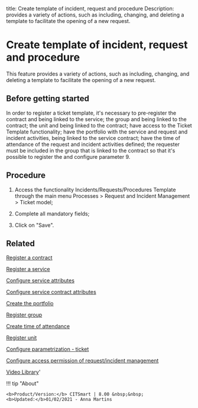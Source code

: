 title: Create template of incident, request and procedure
Description: provides a variety of actions, such as including, changing, and deleting a template to facilitate the opening of a new request.
# Create template of incident, request and procedure

This feature provides a variety of actions, such as including, changing, and
deleting a template to facilitate the opening of a new request.

Before getting started
--------------------------

In order to register a ticket template, it's necessary to pre-register the
contract and being linked to the service; the group and being linked to the
contract; the unit and being linked to the contract; have access to the Ticket
Template functionality; have the portfolio with the service and request and
incident activities, being linked to the service contract; have the time of
attendance of the request and incident activities defined; the requester must be
included in the group that is linked to the contract so that it's possible to
register the and configure parameter 9.

Procedure
-------------

1.  Access the functionality Incidents/Requests/Procedures Template through the
    main menu Processes \> Request and Incident Management \> Ticket model;

2.  Complete all mandatory fields;

3.  Click on "Save".

Related
-------

[Register a contract](/en-us/citsmart-platform-8/additional-features/contract-management/use/register-contract.html)

[Register a service](/en-us/citsmart-platform-8/processes/portfolio-and-catalog/use/register-a-service.html)

[Configure service attributes](/en-us/citsmart-platform-8/processes/portfolio-and-catalog/use/configure-services-attributes.html)

[Configure service contract attributes](/en-us/citsmart-platform-8/processes/portfolio-and-catalog/use/service-contract-attributes.html)

[Create the portfolio](/en-us/citsmart-platform-8/processes/portfolio-and-catalog/use/create-the-portfolio.html)

[Register group](/en-us/citsmart-platform-8/initial-settings/access-settings/user/register-groups.html)

[Create time of attendance](/en-us/citsmart-platform-8/processes/service-level/configuration/create-time-attendance.html)

[Register unit](/en-us/citsmart-platform-8/platform-administration/region-and-language/register-unit.html)

[Configure parametrization - ticket](/en-us/citsmart-platform-8/platform-administration/parameters-list/configure-parametrization-ticket.html)

[Configure access permission of request/incident management](/en-us/citsmart-platform-8/processes/tickets/configuration/access-ticket-management.html)



<i class='fa fa-youtube-play  fa-2x' style='color:#97ce17;vertical-align: middle;'> </i> [Video Library](https://www.youtube.com/playlist?list=PLB5qK2uzf2RNemh0QXhtOXntvZ6G6o2B_)'


!!! tip "About"

    <b>Product/Version:</b> CITSmart | 8.00 &nbsp;&nbsp;
    <b>Updated:</b>01/02/2021 - Anna Martins


